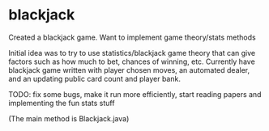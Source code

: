 # blackjack
Created a blackjack game. Want to implement game theory/stats methods

Initial idea was to try to use statistics/blackjack game theory that can give factors such as how much to bet, chances of winning, etc. 
Currently have blackjack game written with player chosen moves, an automated dealer, and an updating public card count and player bank.

TODO: fix some bugs, make it run more efficiently, start reading papers and implementing the fun stats stuff

(The main method is Blackjack.java)
